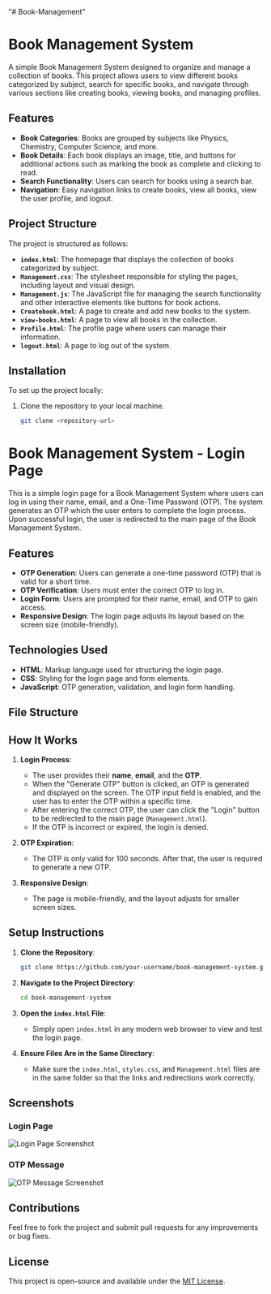 "# Book-Management" 
# Book Management System

A simple Book Management System designed to organize and manage a collection of books. This project allows users to view different books categorized by subject, search for specific books, and navigate through various sections like creating books, viewing books, and managing profiles.

## Features

- **Book Categories**: Books are grouped by subjects like Physics, Chemistry, Computer Science, and more.
- **Book Details**: Each book displays an image, title, and buttons for additional actions such as marking the book as complete and clicking to read.
- **Search Functionality**: Users can search for books using a search bar.
- **Navigation**: Easy navigation links to create books, view all books, view the user profile, and logout.

## Project Structure

The project is structured as follows:

- **`index.html`**: The homepage that displays the collection of books categorized by subject.
- **`Management.css`**: The stylesheet responsible for styling the pages, including layout and visual design.
- **`Management.js`**: The JavaScript file for managing the search functionality and other interactive elements like buttons for book actions.
- **`Createbook.html`**: A page to create and add new books to the system.
- **`view-books.html`**: A page to view all books in the collection.
- **`Profile.html`**: The profile page where users can manage their information.
- **`logout.html`**: A page to log out of the system.

## Installation

To set up the project locally:

1. Clone the repository to your local machine.
   ```bash
   git clone <repository-url>

# Book Management System - Login Page

This is a simple login page for a Book Management System where users can log in using their name, email, and a One-Time Password (OTP). The system generates an OTP which the user enters to complete the login process. Upon successful login, the user is redirected to the main page of the Book Management System.

## Features

- **OTP Generation**: Users can generate a one-time password (OTP) that is valid for a short time.
- **OTP Verification**: Users must enter the correct OTP to log in.
- **Login Form**: Users are prompted for their name, email, and OTP to gain access.
- **Responsive Design**: The login page adjusts its layout based on the screen size (mobile-friendly).

## Technologies Used

- **HTML**: Markup language used for structuring the login page.
- **CSS**: Styling for the login page and form elements.
- **JavaScript**: OTP generation, validation, and login form handling.
  
## File Structure


## How It Works

1. **Login Process**:
    - The user provides their **name**, **email**, and the **OTP**.
    - When the "Generate OTP" button is clicked, an OTP is generated and displayed on the screen. The OTP input field is enabled, and the user has to enter the OTP within a specific time.
    - After entering the correct OTP, the user can click the "Login" button to be redirected to the main page (`Management.html`).
    - If the OTP is incorrect or expired, the login is denied.

2. **OTP Expiration**:
    - The OTP is only valid for 100 seconds. After that, the user is required to generate a new OTP.

3. **Responsive Design**:
    - The page is mobile-friendly, and the layout adjusts for smaller screen sizes.

## Setup Instructions

1. **Clone the Repository**:
    ```bash
    git clone https://github.com/your-username/book-management-system.git
    ```

2. **Navigate to the Project Directory**:
    ```bash
    cd book-management-system
    ```

3. **Open the `index.html` File**:
    - Simply open `index.html` in any modern web browser to view and test the login page.

4. **Ensure Files Are in the Same Directory**:
    - Make sure the `index.html`, `styles.css`, and `Management.html` files are in the same folder so that the links and redirections work correctly.

## Screenshots

### Login Page

![Login Page Screenshot](screenshots/login_page.png)

### OTP Message

![OTP Message Screenshot](screenshots/otp_message.png)

## Contributions

Feel free to fork the project and submit pull requests for any improvements or bug fixes.

## License

This project is open-source and available under the [MIT License](LICENSE).
